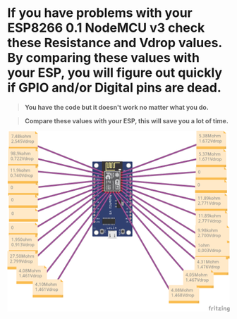 # If you have problems with your ESP8266 0.1 NodeMCU v3 check these Resistance and Vdrop values. By comparing these values with your ESP, you will figure out quickly if GPIO and/or Digital pins are dead.

 > **You have the code but it doesn't work no matter what you do.**

 > **Compare these values with your ESP, this will save you a lot of time.**
 
![Alt text](esp8266-resistance-and-vdrop-values_bb.png)
